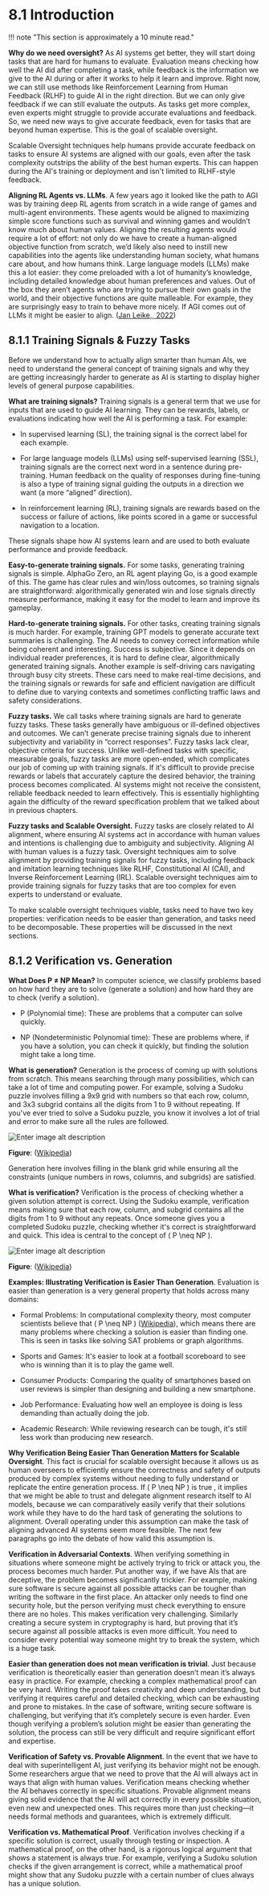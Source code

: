 # 8.1 Introduction
!!! note "This section is approximately a 10 minute read." 

**Why do we need oversight?** As AI systems get better, they will start doing tasks that are hard for humans to evaluate. Evaluation means checking how well the AI did after completing a task, while feedback is the information we give to the AI during or after it works to help it learn and improve. Right now, we can still use methods like Reinforcement Learning from Human Feedback (RLHF) to guide AI in the right direction. But we can only give feedback if we can still evaluate the outputs. As tasks get more complex, even experts might struggle to provide accurate evaluations and feedback. So, we need new ways to give accurate feedback, even for tasks that are beyond human expertise. This is the goal of scalable oversight.

Scalable Oversight techniques help humans provide accurate feedback on tasks to ensure AI systems are aligned with our goals, even after the task complexity outstrips the ability of the best human experts. This can happen during the AI's training or deployment and isn't limited to RLHF-style feedback.

**Aligning RL Agents vs. LLMs**. A few years ago it looked like the path to AGI was by training deep RL agents from scratch in a wide range of games and multi-agent environments. These agents would be aligned to maximizing simple score functions such as survival and winning games and wouldn’t know much about human values. Aligning the resulting agents would require a lot of effort: not only do we have to create a human-aligned objective function from scratch, we’d likely also need to instill new capabilities into the agents like understanding human society, what humans care about, and how humans think. Large language models (LLMs) make this a lot easier: they come preloaded with a lot of humanity’s knowledge, including detailed knowledge about human preferences and values. Out of the box they aren’t agents who are trying to pursue their own goals in the world, and their objective functions are quite malleable. For example, they are surprisingly easy to train to behave more nicely. If AGI comes out of LLMs it might be easier to align. ([Jan Leike,, 2022](https://aligned.substack.com/p/alignment-optimism))

## 8.1.1 Training Signals & Fuzzy Tasks

Before we understand how to actually align smarter than human AIs, we need to understand the general concept of training signals and why they are getting increasingly harder to generate as AI is starting to display higher levels of general purpose capabilities.

**What are training signals?** Training signals is a general term that we use for inputs that are used to guide AI learning. They can be rewards, labels, or evaluations indicating how well the AI is performing a task. For example:

- In supervised learning (SL), the training signal is the correct label for each example.

- For large language models (LLMs) using self-supervised learning (SSL), training signals are the correct next word in a sentence during pre-training. Human feedback on the quality of responses during fine-tuning is also a type of training signal guiding the outputs in a direction we want (a more “aligned” direction).

- In reinforcement learning (RL), training signals are rewards based on the success or failure of actions, like points scored in a game or successful navigation to a location.

These signals shape how AI systems learn and are used to both evaluate performance and provide feedback.

**Easy-to-generate training signals.** For some tasks, generating training signals is simple. AlphaGo Zero, an RL agent playing Go, is a good example of this. The game has clear rules and win/loss outcomes, so training signals are straightforward: algorithmically generated win and lose signals directly measure performance, making it easy for the model to learn and improve its gameplay.

**Hard-to-generate training signals.** For other tasks, creating training signals is much harder. For example, training GPT models to generate accurate text summaries is challenging. The AI needs to convey correct information while being coherent and interesting. Success is subjective. Since it depends on individual reader preferences, it is hard to define clear, algorithmically generated training signals. Another example is self-driving cars navigating through busy city streets. These cars need to make real-time decisions, and the training signals or rewards for safe and efficient navigation are difficult to define due to varying contexts and sometimes conflicting traffic laws and safety considerations.

**Fuzzy tasks.** We call tasks where training signals are hard to generate fuzzy tasks. These tasks generally have ambiguous or ill-defined objectives and outcomes. We can’t generate precise training signals due to inherent subjectivity and variability in “correct responses”. Fuzzy tasks lack clear, objective criteria for success. Unlike well-defined tasks with specific, measurable goals, fuzzy tasks are more open-ended, which complicates our job of coming up with training signals. If it's difficult to provide precise rewards or labels that accurately capture the desired behavior, the training process becomes complicated. AI systems might not receive the consistent, reliable feedback needed to learn effectively. This is essentially highlighting again the difficulty of the reward specification problem that we talked about in previous chapters.

**Fuzzy tasks and Scalable Oversight.** Fuzzy tasks are closely related to AI alignment, where ensuring AI systems act in accordance with human values and intentions is challenging due to ambiguity and subjectivity. Aligning AI with human values is a fuzzy task. Oversight techniques aim to solve alignment by providing training signals for fuzzy tasks, including feedback and imitation learning techniques like RLHF, Constitutional AI (CAI), and Inverse Reinforcement Learning (IRL). Scalable oversight techniques aim to provide training signals for fuzzy tasks that are too complex for even experts to understand or evaluate.

To make scalable oversight techniques viable, tasks need to have two key properties: verification needs to be easier than generation, and tasks need to be decomposable. These properties will be discussed in the next sections.

## 8.1.2 Verification vs. Generation

**What Does P ≠ NP Mean?** In computer science, we classify problems based on how hard they are to solve (generate a solution) and how hard they are to check (verify a solution).

- P (Polynomial time): These are problems that a computer can solve quickly.

- NP (Nondeterministic Polynomial time): These are problems where, if you have a solution, you can check it quickly, but finding the solution might take a long time.

**What is generation?** Generation is the process of coming up with solutions from scratch. This means searching through many possibilities, which can take a lot of time and computing power. For example, solving a Sudoku puzzle involves filling a 9x9 grid with numbers so that each row, column, and 3x3 subgrid contains all the digits from 1 to 9 without repeating. If you've ever tried to solve a Sudoku puzzle, you know it involves a lot of trial and error to make sure all the rules are followed.

![Enter image alt description](Images/nDa_Image_1.png)

**Figure**: ([Wikipedia](https://en.wikipedia.org/wiki/Sudoku))

Generation here involves filling in the blank grid while ensuring all the constraints (unique numbers in rows, columns, and subgrids) are satisfied.

**What is verification?** Verification is the process of checking whether a given solution attempt is correct. Using the Sudoku example, verification means making sure that each row, column, and subgrid contains all the digits from 1 to 9 without any repeats. Once someone gives you a completed Sudoku puzzle, checking whether it's correct is straightforward and quick. This idea is central to the concept of \( P \neq NP \).

![Enter image alt description](Images/NXb_Image_2.png)

**Figure**: ([Wikipedia](https://en.wikipedia.org/wiki/Sudoku))

**Examples: Illustrating Verification is Easier Than Generation**. Evaluation is easier than generation is a very general property that holds across many domains:

- Formal Problems: In computational complexity theory, most computer scientists believe that \( P \neq NP \) ([Wikipedia](https://en.wikipedia.org/wiki/P_versus_NP_problem#Reasons_to_believe_P_%E2%89%A0_NP_or_P_=_NP)), which means there are many problems where checking a solution is easier than finding one. This is seen in tasks like solving SAT problems or graph algorithms.

- Sports and Games: It's easier to look at a football scoreboard to see who is winning than it is to play the game well.

- Consumer Products: Comparing the quality of smartphones based on user reviews is simpler than designing and building a new smartphone.

- Job Performance: Evaluating how well an employee is doing is less demanding than actually doing the job.

- Academic Research: While reviewing research can be tough, it's still less work than producing  new research.

**Why Verification Being Easier Than Generation Matters for Scalable Oversight**. This fact is crucial for scalable oversight because it allows us as human overseers to efficiently ensure the correctness and safety of outputs produced by complex systems without needing to fully understand or replicate the entire generation process. If \( P \neq NP \) is true , it implies that we might be able to trust and delegate alignment research itself to AI models, because we can comparatively easily verify that their solutions work while they have to do the hard task of generating the solutions to alignment. Overall operating under this assumption can make the task of aligning advanced AI systems seem more feasible. The next few paragraphs go into the debate of how valid this assumption is.

**Verification in Adversarial Contexts**. When verifying something in situations where someone might be actively trying to trick or attack you, the process becomes much harder. Put another way, if we have AIs that are deceptive, the problem becomes significantly trickier. For example, making sure software is secure against all possible attacks can be tougher than writing the software in the first place. An attacker only needs to find one security hole, but the person verifying must check everything to ensure there are no holes. This makes verification very challenging. Similarly creating a secure system in cryptography is hard, but proving that it’s secure against all possible attacks is even more difficult. You need to consider every potential way someone might try to break the system, which is a huge task.

**Easier than generation does not mean verification is trivial**. Just because verification is theoretically easier than generation doesn’t mean it’s always easy in practice. For example, checking a complex mathematical proof can be very hard. Writing the proof takes creativity and deep understanding, but verifying it requires careful and detailed checking, which can be exhausting and prone to mistakes. In the case of software, writing secure software is challenging, but verifying that it’s completely secure is even harder. Even though verifying a problem’s solution might be easier than generating the solution, the process can still be very difficult and require significant effort and expertise.

**Verification of Safety vs. Provable Alignment**. In the event that we have to deal with superintelligent AI, just verifying its behavior might not be enough. Some researchers argue that we need to prove that the AI will always act in ways that align with human values. Verification means checking whether the AI behaves correctly in specific situations. Provable alignment means giving solid evidence that the AI will act correctly in every possible situation, even new and unexpected ones. This requires more than just checking—it needs formal methods and guarantees, which is extremely difficult.

**Verification vs. Mathematical Proof**. Verification involves checking if a specific solution is correct, usually through testing or inspection. A mathematical proof, on the other hand, is a rigorous logical argument that shows a statement is always true. For example, verifying a Sudoku solution checks if the given arrangement is correct, while a mathematical proof might show that any Sudoku puzzle with a certain number of clues always has a unique solution.